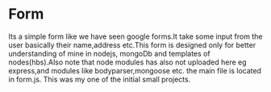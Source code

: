 # Form
Its a simple form like we have seen google forms.It take some input from the user basically their name,address etc.This form is designed only for better understanding of mine in nodejs, mongoDb and templates of nodes(hbs).Also note that node modules has also not uploaded here eg express,and modules like bodyparser,mongoose etc. the main file is located in form.js.
This was my one of the initial small projects. 
